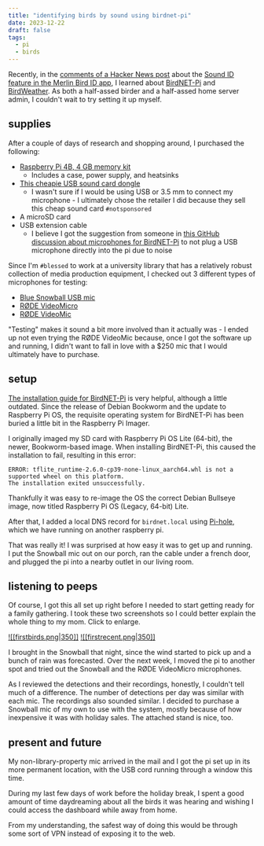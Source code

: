 ```yaml
---
title: "identifying birds by sound using birdnet-pi"
date: 2023-12-22
draft: false
tags:
  - pi
  - birds
---
```


Recently, in the [comments of a Hacker News post](https://news.ycombinator.com/item?id=38553291) about the [Sound ID feature in the Merlin Bird ID app](https://www.macaulaylibrary.org/2021/06/22/behind-the-scenes-of-sound-id-in-merlin/), I learned about [BirdNET-Pi](https://github.com/mcguirepr89/BirdNET-Pi) and [BirdWeather](https://app.birdweather.com/). As both a half-assed birder and a half-assed home server admin, I couldn't wait to try setting it up myself.

## supplies
After a couple of days of research and shopping around, I purchased the following:
+ [Raspberry Pi 4B, 4 GB memory kit](https://www.pishop.us/product/raspberry-pi-4b-budget-kit/)
    + Includes a case, power supply, and heatsinks
+ [This cheapie USB sound card dongle](https://www.pishop.us/product/usb-audio-adapter-works-with-raspberry-pi/)
    + I wasn't sure if I would be using USB or 3.5 mm to connect my microphone - I ultimately chose the retailer I did because they sell this cheap sound card `#notsponsored`
+ A microSD card
+ USB extension cable
    + I believe I got the suggestion from someone in [this GitHub discussion about microphones for BirdNET-Pi](https://github.com/mcguirepr89/BirdNET-Pi/discussions/39) to not plug a USB microphone directly into the pi due to noise

Since I'm `#blessed` to work at a university library that has a relatively robust collection of media production equipment, I checked out 3 different types of microphones for testing:
+ [Blue Snowball USB mic](http://recordinghacks.com/microphones/Blue-Microphones/Snowball)
+ [RØDE VideoMicro](https://www.bhphotovideo.com/c/product/1183909-REG/rode_videomicro_compact_on_camera.html)
+ [RØDE VideoMic](http://recordinghacks.com/microphones/Rode/VideoMic)

"Testing" makes it sound a bit more involved than it actually was - I ended up not even trying the RØDE VideoMic because, once I got the software up and running, I didn't want to fall in love with a $250 mic that I would ultimately have to purchase.

## setup
[The installation guide for BirdNET-Pi](https://github.com/mcguirepr89/BirdNET-Pi/wiki/Installation-Guide) is very helpful, although a little outdated. Since the release of Debian Bookworm and the update to Raspberry Pi OS, the requisite operating system for BirdNET-Pi has been buried a little bit in the Raspberry Pi Imager.

I originally imaged my SD card with Raspberry Pi OS Lite (64-bit), the newer, Bookworm-based image. When installing BirdNET-Pi, this caused the installation to fail, resulting in this error:

```
ERROR: tflite_runtime-2.6.0-cp39-none-linux_aarch64.whl is not a supported wheel on this platform.
The installation exited unsuccessfully.
```

Thankfully it was easy to re-image the OS the correct Debian Bullseye image, now titled Raspberry Pi OS (Legacy, 64-bit) Lite.

After that, I added a local DNS record for `birdnet.local` using [Pi-hole](https://pi-hole.net), which we have running on another raspberry pi.

That was really it! I was surprised at how easy it was to get up and running. I put the Snowball mic out on our porch, ran the cable under a french door, and plugged the pi into a nearby outlet in our living room.

## listening to peeps
Of course, I got this all set up right before I needed to start getting ready for a family gathering. I took these two screenshots so I could better explain the whole thing to my mom. Click to enlarge.

[![[firstbirds.png|350]]](/firstbirds.png)
[![[firstrecent.png|350]]](/firstrecent.png)

I brought in the Snowball that night, since the wind started to pick up and a bunch of rain was forecasted. Over the next week, I moved the pi to another spot and tried out the Snowball and the RØDE VideoMicro microphones.

As I reviewed the detections and their recordings, honestly, I couldn't tell much of a difference. The number of detections per day was similar with each mic. The recordings also sounded similar. I decided to purchase a Snowball mic of my own to use with the system, mostly because of how inexpensive it was with holiday sales. The attached stand is nice, too.

## present and future
My non-library-property mic arrived in the mail and I got the pi set up in its more permanent location, with the USB cord running through a window this time.

During my last few days of work before the holiday break, I spent a good amount of time daydreaming about all the birds it was hearing and wishing I could access the dashboard while away from home.

From my understanding, the safest way of doing this would be through some sort of VPN instead of exposing it to the web. 

